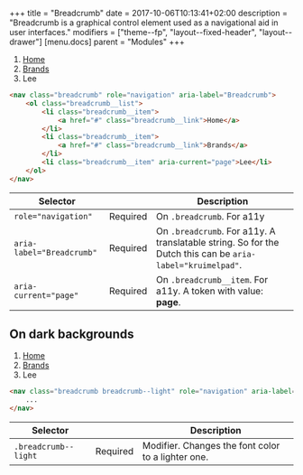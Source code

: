 +++
title = "Breadcrumb"
date = 2017-10-06T10:13:41+02:00
description = "Breadcrumb is a graphical control element used as a navigational aid in user interfaces."
modifiers = ["theme--fp", "layout--fixed-header", "layout--drawer"]
[menu.docs]
parent = "Modules"
+++

<div class="fp-example">
	<nav class="breadcrumb" role="navigation" aria-label="Breadcrumb">
		<ol class="breadcrumb__list">
			<li class="breadcrumb__item">
				<a href="#" class="breadcrumb__link">Home</a>
			</li>
			<li class="breadcrumb__item">
				<a href="#" class="breadcrumb__link">Brands</a>
			</li>
			<li class="breadcrumb__item" aria-current="page">Lee</li>
		</ol>
	</nav>
</div>

```html
<nav class="breadcrumb" role="navigation" aria-label="Breadcrumb">
	<ol class="breadcrumb__list">
		<li class="breadcrumb__item">
			<a href="#" class="breadcrumb__link">Home</a>
		</li>
		<li class="breadcrumb__item">
			<a href="#" class="breadcrumb__link">Brands</a>
		</li>
		<li class="breadcrumb__item" aria-current="page">Lee</li>
	</ol>
</nav>
```

<table class="table table--horizontal-borders">
	<thead>
		<tr>
			<th>Selector</th>
			<th></th>
			<th>Description</th>
		</tr>
	</thead>
	<tbody>
		<tr>
			<td><code>role="navigation"</code></td>
			<td><span class="label label--warning">Required</span></td>
			<td>On <code>.breadcrumb</code>. For a11y</td>
		</tr>
		<tr>
			<td><code>aria-label="Breadcrumb"</code></td>
			<td><span class="label label--warning">Required</span></td>
			<td>On <code>.breadcrumb</code>. For a11y. A translatable string. So for the Dutch this can be <code>aria-label="kruimelpad"</code>.</td>
		</tr>
		<tr>
			<td><code>aria-current="page"</code></td>
			<td><span class="label label--warning">Required</span></td>
			<td>On <code>.breadcrumb__item</code>. For a11y. A token with value: <strong>page</strong></code>.</td>
		</tr>
	</tbody>
</table>

## On dark backgrounds

<div class="fp-example fp-example--dark">
	<nav class="breadcrumb breadcrumb--light" role="navigation" aria-label="Breadcrumb">
		<ol class="breadcrumb__list">
			<li class="breadcrumb__item">
				<a href="#" class="breadcrumb__link">Home</a>
			</li>
			<li class="breadcrumb__item">
				<a href="#" class="breadcrumb__link">Brands</a>
			</li>
			<li class="breadcrumb__item" aria-current="page">Lee</li>
		</ol>
	</nav>
</div>

```html
<nav class="breadcrumb breadcrumb--light" role="navigation" aria-label="Breadcrumb">
	...
</nav>
```

<table class="table table--horizontal-borders">
	<thead>
		<tr>
			<th>Selector</th>
			<th></th>
			<th>Description</th>
		</tr>
	</thead>
	<tbody>
		<tr>
			<td><code>.breadcrumb--light</code></td>
			<td><span class="label label--warning">Required</span></td>
			<td>Modifier. Changes the font color to a lighter one.</td>
		</tr>
	</tbody>
</table>

